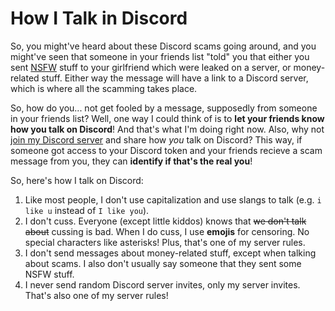 # How I Talk in Discord

So, you might've heard about these Discord scams going around, and you might've seen that someone in your friends list "told" you that either you sent [NSFW](https://en.wikipedia.org/wiki/Not_safe_for_work) stuff to your girlfriend which were leaked on a server, or money-related stuff. Either way the message will have a link to a Discord server, which is where all the scamming takes place.

So, how do you... not get fooled by a message, supposedly from someone in your friends list? Well, one way I could think of is to **let your friends know how you talk on Discord**! And that's what I'm doing right now. Also, why not [join my Discord server](https://gamingwithevets.github.io/redirector/discord.html) and share how *you* talk on Discord? This way, if someone got access to your Discord token and your friends recieve a scam message from you, they can **identify if that's the real you**!

So, here's how I talk on Discord:
1. Like most people, I don't use capitalization and use slangs to talk (e.g. `i like u` instead of `I like you`).
2. I don't cuss. Everyone (except little kiddos) knows that ~~we don't talk about~~ cussing is bad. When I do cuss, I use **emojis** for censoring. No special characters like asterisks! Plus, that's one of my server rules.
3. I don't send messages about money-related stuff, except when talking about scams. I also don't usually say someone that they sent some NSFW stuff.
4. I never send random Discord server invites, only my server invites. That's also one of my server rules!
